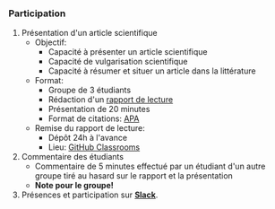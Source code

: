 ### Participation
1. Présentation d'un article scientifique
    - Objectif:
        - Capacité à présenter un article scientifique
        - Capacité de vulgarisation scientifique
        - Capacité à résumer et situer un article dans la littérature
    - Format:
        - Groupe de 3 étudiants
        - Rédaction d'un [rapport de lecture](https://github.com/mickaeltemporao/CMT3A-MSS-template/blob/master/README.md)
        - Présentation de 20 minutes
        - Format de citations: [APA](https://www.mendeley.com/guides/apa-citation-guide)
    - Remise du rapport de lecture:
        - Dépôt 24h à l'avance
        - Lieu: [GitHub Classrooms](https://classroom.github.com/classrooms/71120711-methode-des-sciences-sociales)
2. Commentaire des étudiants
    - Commentaire de 5 minutes effectué par un étudiant d'un autre groupe tiré au hasard sur le rapport et la présentation
    - **Note pour le groupe!**
3. Présences et participation sur **[Slack](https://methodesss.slack.com)**.

